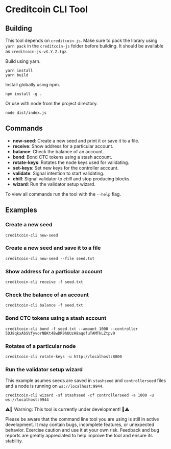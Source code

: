 # Creditcoin CLI Tool

## Building

This tool depends on `creditcoin-js`. Make sure to pack the library using `yarn pack` in the `creditcoin-js` folder before building. It should be available as `creditcoin-js-vX.Y.Z.tgz`.

Build using yarn.

```
yarn install
yarn build
```

Install globally using npm.

```
npm install -g .
```

Or use with node from the project directory.

```
node dist/index.js
```

## Commands

- **new-seed**: Create a new seed and print it or save it to a file.
- **receive**: Show address for a particular account.
- **balance**: Check the balance of an account.
- **bond**: Bond CTC tokens using a stash account.
- **rotate-keys**: Rotates the node keys used for validating.
- **set-keys**: Set new keys for the controller account.
- **validate**: Signal intention to start validating.
- **chill**: Signal validator to *chill* and stop producing blocks.
- **wizard**: Run the validator setup wizard.

To view all commands run the tool with the `--help` flag.

## Examples

### Create a new seed

```
creditcoin-cli new-seed
```

### Create a new seed and save it to a file

```
creditcoin-cli new-seed --file seed.txt
```

### Show address for a particular account

```
creditcoin-cli receive -f seed.txt
```

### Check the balance of an account

```
creditcoin-cli balance -f seed.txt
```

### Bond CTC tokens using a stash account

```
creditcoin-cli bond -f seed.txt --amount 1000 --controller 5DJ8qkxAbSVfyvorNBKt4BwDR9hUUzH8aqofuTAMTkLZtpv9
```

### Rotates of a particular node

```
creditcoin-cli rotate-keys -u http://localhost:8000
```

### Run the validator setup wizard
This example asumes seeds are saved in `stashseed` and `controllerseed` files and a node is running on `ws://localhost:9944`.

```
creditcoin-cli wizard -sf stashseed -cf controllerseed -a 1000 -u ws://localhost:9944
```

⚠️🔧 Warning: This tool is currently under development! 🔧⚠️

Please be aware that the command line tool you are using is still in active development. It may contain bugs, incomplete features, or unexpected behavior. Exercise caution and use it at your own risk. Feedback and bug reports are greatly appreciated to help improve the tool and ensure its stability.
